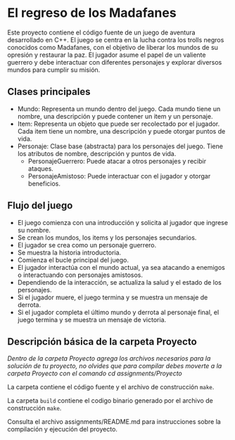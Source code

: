 # El regreso de los Madafanes

Este proyecto contiene el código fuente de un juego de aventura desarrollado en C++. El juego se centra en la lucha contra los trolls negros conocidos como Madafanes, con el objetivo de liberar los mundos de su opresión y restaurar la paz. El jugador asume el papel de un valiente guerrero y debe interactuar con diferentes personajes y explorar diversos mundos para cumplir su misión.

## Clases principales
- Mundo: Representa un mundo dentro del juego. Cada mundo tiene un nombre, una descripción y puede contener un item y un personaje.
- Item: Representa un objeto que puede ser recolectado por el jugador. Cada item tiene un nombre, una descripción y puede otorgar puntos de vida.
- Personaje: Clase base (abstracta) para los personajes del juego. Tiene los atributos de nombre, descripción y puntos de vida.
    - PersonajeGuerrero: Puede atacar a otros personajes y recibir ataques.
    - PersonajeAmistoso: Puede interactuar con el jugador y otorgar beneficios.

## Flujo del juego
- El juego comienza con una introducción y solicita al jugador que ingrese su nombre.
- Se crean los mundos, los items y los personajes secundarios.
- El jugador se crea como un personaje guerrero.
- Se muestra la historia introductoria.
- Comienza el bucle principal del juego.
- El jugador interactúa con el mundo actual, ya sea atacando a enemigos o interactuando con personajes amistosos.
- Dependiendo de la interacción, se actualiza la salud y el estado de los personajes.
- Si el jugador muere, el juego termina y se muestra un mensaje de derrota.
- Si el jugador completa el último mundo y derrota al personaje final, el juego termina y se muestra un mensaje de victoria.


## Descripción básica de la carpeta Proyecto

*Dentro de la carpeta Proyecto agrega los archivos necesarios para la solución de tu proyecto, no olvides que para compilar debes moverte a la carpeta Proyecto con el comando cd assignments/Proyecto*

La carpeta contiene el código fuente y el archivo de construcción ```make```.

La carpeta `build` contiene el codigo binario generado por el archivo de construcción ```make```.

Consulta el archivo assignments/README.md para instrucciones sobre la compilación y ejecución del proyecto.
